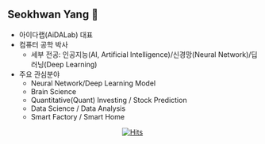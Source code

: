 ## Seokhwan Yang 👋

<!--
**aidalabs/aidalabs** is a ✨ _special_ ✨ repository because its `README.md` (this file) appears on your GitHub profile.

Here are some ideas to get you started:

- 🔭 I’m currently working on ...
- 🌱 I’m currently learning ...
- 👯 I’m looking to collaborate on ...
- 🤔 I’m looking for help with ...
- 💬 Ask me about ...
- 📫 How to reach me: ...
- 😄 Pronouns: ...
- ⚡ Fun fact: ...
-->

- 아이다랩(AiDALab) 대표 
- 컴퓨터 공학 박사
  - 세부 전공: 인공지능(AI, Artificial Intelligence)/신경망(Neural Network)/딥러닝(Deep Learning)
- 주요 관심분야
  - Neural Network/Deep Learning Model
  - Brain Science
  - Quantitative(Quant) Investing / Stock Prediction
  - Data Science / Data Analysis
  - Smart Factory / Smart Home

<div align=center>

[![Hits](https://hits.seeyoufarm.com/api/count/incr/badge.svg?url=https%3A%2F%2Fgithub.com%2Faidalabs)](https://hits.seeyoufarm.com) 

</div>
